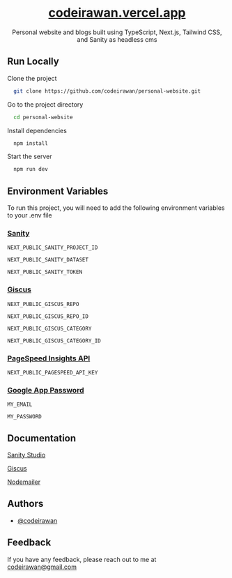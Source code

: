 <div align=center>

# [codeirawan.vercel.app](https://codeirawan.vercel.app/)

Personal website and blogs built using TypeScript, Next.js, Tailwind CSS, and Sanity as headless cms

</div>

## Run Locally

Clone the project

```bash
  git clone https://github.com/codeirawan/personal-website.git
```

Go to the project directory

```bash
  cd personal-website
```

Install dependencies

```bash
  npm install
```

Start the server

```bash
  npm run dev
```

## Environment Variables

To run this project, you will need to add the following environment variables to your .env file

### [Sanity](https://www.sanity.io/)

`NEXT_PUBLIC_SANITY_PROJECT_ID`

`NEXT_PUBLIC_SANITY_DATASET`

`NEXT_PUBLIC_SANITY_TOKEN`

### [Giscus](https://giscus.app/)

`NEXT_PUBLIC_GISCUS_REPO`

`NEXT_PUBLIC_GISCUS_REPO_ID`

`NEXT_PUBLIC_GISCUS_CATEGORY`

`NEXT_PUBLIC_GISCUS_CATEGORY_ID`

### [PageSpeed Insights API](https://developers.google.com/speed/docs/insights/v5/get-started)

`NEXT_PUBLIC_PAGESPEED_API_KEY`

### [Google App Password](https://myaccount.google.com/apppasswords)

`MY_EMAIL`

`MY_PASSWORD`

## Documentation

[Sanity Studio](https://www.sanity.io/docs/sanity-studio)

[Giscus](https://giscus.app/)

[Nodemailer](https://nodemailer.com/)

## Authors

- [@codeirawan](https://www.github.com/codeirawan)

## Feedback

If you have any feedback, please reach out to me at codeirawan@gmail.com
